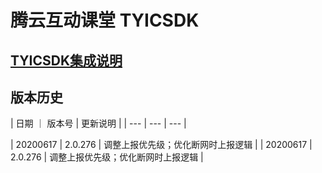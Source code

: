 # 腾云互动课堂 TYICSDK 

## [TYICSDK集成说明](TYICSDK使用说明.md)

## 版本历史

| 日期 ｜ 版本号 |  更新说明 |
| --- | --- | --- |

| 20200617 | 2.0.276 | 调整上报优先级；优化断网时上报逻辑 |
| 20200617 | 2.0.276 | 调整上报优先级；优化断网时上报逻辑 |

